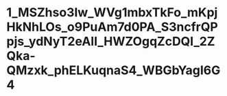 # 1_MSZhso3Iw_WVg1mbxTkFo_mKpjHkNhLOs_o9PuAm7d0PA_S3ncfrQPpjs_ydNyT2eAlI_HWZOgqZcDQI_2ZQka-QMzxk_phELKuqnaS4_WBGbYagI6G4
